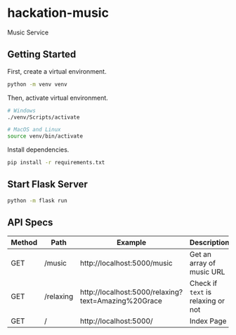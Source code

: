 # hackation-music
Music Service

## Getting Started
First, create a virtual environment.
```bash
python -m venv venv
```
Then, activate virtual environment.
```bash
# Windows
./venv/Scripts/activate

# MacOS and Linux
source venv/bin/activate
```
Install dependencies.
```bash
pip install -r requirements.txt
```

## Start Flask Server
```bash
python -m flask run
```

## API Specs

Method | Path | Example | Description
--- | --- | --- | ---
GET | /music | http://localhost:5000/music | Get an array of music URL
GET | /relaxing | http://localhost:5000/relaxing?text=Amazing%20Grace | Check if `text` is relaxing or not
GET | / | http://localhost:5000/ | Index Page
